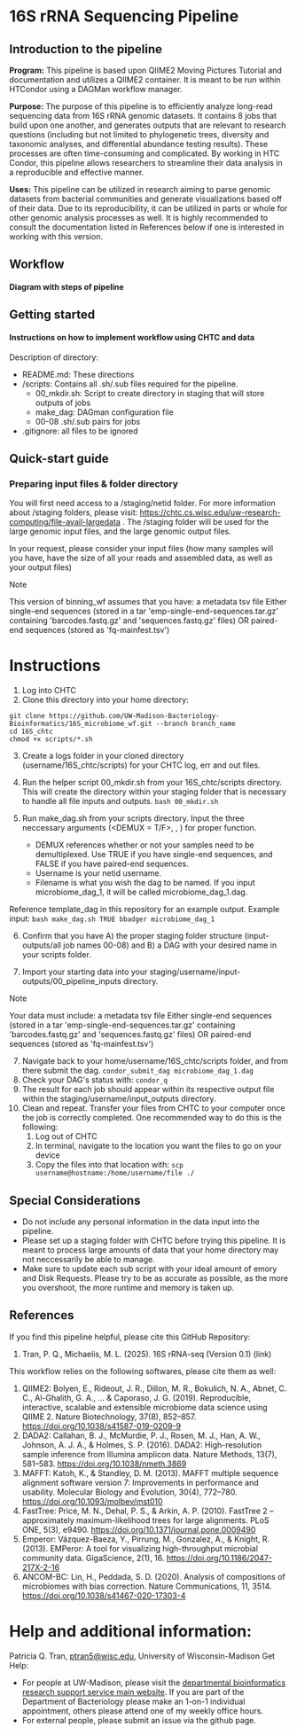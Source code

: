 # 16S rRNA Sequencing Pipeline

## Introduction to the pipeline
**Program:** This pipeline is based upon QIIME2 Moving Pictures Tutorial and documentation and utilizes a QIIME2 container. It is meant to be run within HTCondor using a DAGMan workflow manager.

**Purpose:** The purpose of this pipeline is to efficiently analyze long-read sequencing data from 16S rRNA genomic datasets. It contains 8 jobs that build upon one another, and generates outputs that are relevant to research questions (including but not limited to phylogenetic trees, diversity and taxonomic analyses, and differential abundance testing results). These processes are often time-consuming and complicated. By working in HTC Condor, this pipeline allows researchers to streamline their data analysis in a reproducible and effective manner.
 
**Uses:** This pipeline can be utilized in research aiming to parse genomic datasets from bacterial communities and generate visualizations based off of their data. Due to its reproducibility, it can be utilized in parts or whole for other genomic analysis processes as well. It is highly recommended to consult the documentation listed in References below if one is interested in working with this version.

## Workflow
#### Diagram with steps of pipeline

## Getting started
#### Instructions on how to implement workflow using CHTC and data
Description of directory:
* README.md: These directions
* /scripts: Contains all .sh/.sub files required for the pipeline.
  * 00_mkdir.sh: Script to create directory in staging that will store outputs of jobs
  * make_dag: DAGman configuration file
  * 00-08 .sh/.sub pairs for jobs
* .gitignore: all files to be ignored

## Quick-start guide
### Preparing input files & folder directory
You will first need access to a /staging/netid folder. For more information about /staging folders, please visit: https://chtc.cs.wisc.edu/uw-research-computing/file-avail-largedata . The /staging folder will be used for the large genomic input files, and the large genomic output files.

In your request, please consider your input files (how many samples will you have, have the size of all your reads and assembled data, as well as your output files)

>[!NOTE]
> This version of binning_wf assumes that you have:
> a metadata tsv file
> Either single-end sequences (stored in a tar 'emp-single-end-sequences.tar.gz' containing 'barcodes.fastq.gz' and 'sequences.fastq.gz' files) OR paired-end sequences (stored as 'fq-mainfest.tsv')

# Instructions
1. Log into CHTC
2. Clone this directory into your home directory: 
```
git clone https://github.com/UW-Madison-Bacteriology-Bioinformatics/16S_microbiome_wf.git --branch branch_name
cd 16S_chtc
chmod +x scripts/*.sh
```
3. Create a logs folder in your cloned directory (username/16S_chtc/scripts) for your CHTC log, err and out files.
 
4. Run the helper script 00_mkdir.sh from your 16S_chtc/scripts directory. This will create the directory within your staging folder that is necessary to handle all file inputs and outputs.
   ``` bash 00_mkdir.sh ```

5. Run make_dag.sh from your scripts directory. Input the three neccessary arguments (<DEMUX = T/F>, <username>, <filename>) for proper function.
    * DEMUX references whether or not your samples need to be demultiplexed. Use TRUE if you have single-end sequences, and FALSE if you have paired-end sequences.
    * Username is your netid username.
    * Filename is what you wish the dag to be named. If you input microbiome_dag_1, it will be called microbiome_dag_1.dag.

Reference template_dag in this repository for an example output. Example input:
   ``` bash make_dag.sh TRUE bbadger microbiome_dag_1 ```

6. Confirm that you have A) the proper staging folder structure (input-outputs/all job names 00-08) and B) a DAG with your desired name in your scripts folder.

7. Import your starting data into your staging/username/input-outputs/00_pipeline_inputs directory.

>[!NOTE]
> Your data must include:
> a metadata tsv file
> Either single-end sequences (stored in a tar 'emp-single-end-sequences.tar.gz' containing 'barcodes.fastq.gz' and 'sequences.fastq.gz' files) OR paired-end sequences (stored as 'fq-mainfest.tsv')

7. Navigate back to your home/username/16S_chtc/scripts folder, and from there submit the dag.
  ``` condor_submit_dag microbiome_dag_1.dag ```
8. Check your DAG's status with:
  ``` condor_q ```
9. The result for each job should appear within its respective output file within the staging/username/input_outputs directory.
10. Clean and repeat. Transfer your files from CHTC to your computer once the job is correctly completed. One recommended way to do this is the following:
    1. Log out of CHTC
    2. In terminal, navigate to the location you want the files to go on your device
    3. Copy the files into that location with:
       ``` scp username@hostname:/home/username/file ./ ```

## Special Considerations
* Do not include any personal information in the data input into the pipeline.
* Please set up a staging folder with CHTC before trying this pipeline. It is meant to process large amounts of data that your home directory may not neccessarily be able to manage.
* Make sure to update each sub script with your ideal amount of emory and Disk Requests. Please try to be as accurate as possible, as the more you overshoot, the more runtime and memory is taken up.

## References
If you find this pipeline helpful, please cite this GitHub Repository:
1. Tran, P. Q., Michaelis, M. L. (2025). 16S rRNA-seq (Version 0.1) (link)

This workflow relies on the following softwares, please cite them as well:
 
1. QIIME2: Bolyen, E., Rideout, J. R., Dillon, M. R., Bokulich, N. A., Abnet, C. C., Al-Ghalith, G. A., ... & Caporaso, J. G. (2019). Reproducible, interactive, scalable and extensible microbiome data science using QIIME 2. Nature Biotechnology, 37(8), 852–857. https://doi.org/10.1038/s41587-019-0209-9
2. DADA2: Callahan, B. J., McMurdie, P. J., Rosen, M. J., Han, A. W., Johnson, A. J. A., & Holmes, S. P. (2016). DADA2: High-resolution sample inference from Illumina amplicon data. Nature Methods, 13(7), 581–583. https://doi.org/10.1038/nmeth.3869
3. MAFFT: Katoh, K., & Standley, D. M. (2013). MAFFT multiple sequence alignment software version 7: Improvements in performance and usability. Molecular Biology and Evolution, 30(4), 772–780. https://doi.org/10.1093/molbev/mst010
4. FastTree: Price, M. N., Dehal, P. S., & Arkin, A. P. (2010). FastTree 2 – approximately maximum-likelihood trees for large alignments. PLoS ONE, 5(3), e9490. https://doi.org/10.1371/journal.pone.0009490
5. Emperor: Vázquez-Baeza, Y., Pirrung, M., Gonzalez, A., & Knight, R. (2013). EMPeror: A tool for visualizing high-throughput microbial community data. GigaScience, 2(1), 16. https://doi.org/10.1186/2047-217X-2-16
6. ANCOM-BC: Lin, H., Peddada, S. D. (2020). Analysis of compositions of microbiomes with bias correction. Nature Communications, 11, 3514. https://doi.org/10.1038/s41467-020-17303-4

# Help and additional information:
Patricia Q. Tran, ptran5@wisc.edu, University of Wisconsin-Madison Get Help:
- For people at UW-Madison, please visit the [departmental bioinformatics research support service main website](https://bioinformatics.bact.wisc.edu/). If you are part of the Department of Bacteriology please make an 1-on-1 individual appointment, others please attend one of my weekly office hours.
- For external people, please submit an issue via the github page.
